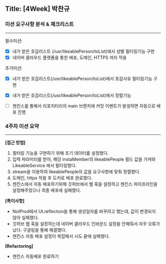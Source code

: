 ## Title: [4Week] 박찬규

### 미션 요구사항 분석 & 체크리스트

---
필수미션:
- [x] 내가 받은 호감리스트 (/usr/likeablePerson/toList)에서 성별 필터링기능 구현
- [x] 네이버 클라우드 플랫폼을 통한 배포, 도메인, HTTPS 까지 적용

추가미션:
- [x] 내가 받은 호감리스트(/usr/likeablePerson/toList)에서 호감사유 필터링기능 구현
- [x] 내가 받은 호감리스트(/usr/likeablePerson/toList)에서 정렬기능
- [ ] 젠킨스를 통해서 리포지터리의 main 브랜치에 커밋 이벤트가 발생하면 자동으로 배포 진행


### 4주차 미션 요약

---

**[접근 방법]**

1. 필터링 기능을 구현하기 위해 초기 데이터를 설정했다.
2. 입력 파라미터를 받아, 해당 instaMember의 likeablePeople 필드 값을 가져와 LikeableService 에서 필터링했다.
3. stream을 이용하여 likeablePeople의 값을 요구사항에 맞춰 정렬했다.
4. 도메인, https 적용 후 도커로 배포 완료했다.
5. 젠킨스에서 자동 배포하기위해 깃허브에서 웹 훅을 설정하고 젠킨스 파이프라인을 설정해주었으나 최종 배포에 실패했다.


**[특이사항]**

- NotProd에서 Ut.reflectoin을 통해 생성일자를 바꾸려고 했는데, 값이 변경되지 않아 실패했다.
- 깃허브 웹 훅을 설정하는데 네이버 클라우드 인바운드 설정을 안해줘서 자꾸 오류가 났다. 구글링을 통해 해결했다.
- 젠킨스 자동 배포 설정이 복잡해서 시도 끝에 실패했다.

**[Refactoring]**
- 젠킨스 자동배포 완료하기